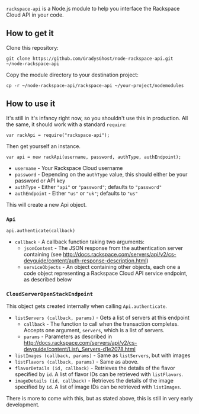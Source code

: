`rackspace-api` is a Node.js module to help you interface the Rackspace Cloud API in your code.

## How to get it
Clone this repository:

    git clone https://github.com/GradysGhost/node-rackspace-api.git ~/node-rackspace-api

Copy the module directory to your destination project:

    cp -r ~/node-rackspace-api/rackspace-api ~/your-project/nodemodules

## How to use it
It's still in it's infancy right now, so you shouldn't use this in production. All the same, it should work with a standard `require`:

    var rackApi = require("rackspace-api");

Then get yourself an instance.

    var api = new rackApi(username, password, authType, authEndpoint);

 * `username` - Your Rackspace Cloud username
 * `password` - Depending on the `authType` value, this should either be your password or API key
 * `authType` - Either `"api"` or `"password"`; defaults to `"password"`
 * `authEndpoint` - Either `"us"` or `"uk"`; defaults to `"us"`

This will create a new Api object.

### `Api`

    api.authenticate(callback)

 * `callback` - A callback function taking two arguments:
   * `jsonContent` - The JSON response from the authentication server containing (see http://docs.rackspace.com/servers/api/v2/cs-devguide/content/auth-response-description.html)
   * `serviceObjects` - An object containing other objects, each one a code object representing a Rackspace Cloud API service endpoint, as described below

### `CloudServerOpenStackEndpoint`

This object gets created internally when calling `Api.authenticate`.

 * `listServers (callback, params)` - Gets a list of servers at this endpoint
   * `callback` - The function to call when the transaction completes. Accepts one argument, `servers`, which is a list of servers.
   * `params` - Parameters as described in http://docs.rackspace.com/servers/api/v2/cs-devguide/content/List\_Servers-d1e2078.html
 * `listImages (callback, params)` - Same as `listServers`, but with images
 * `listFlavors (callback, params)` - Same as above.
 * `flavorDetails (id, callback)` - Retrieves the details of the flavor specified by `id`. A list of flavor IDs can be retrieved with `listFlavors`.
 * `imageDetails (id, callback)` - Retrieves the details of the image specified by `id`. A list of image IDs can be retrieved with `listImages`.

There is more to come with this, but as stated above, this is still in very early development.
